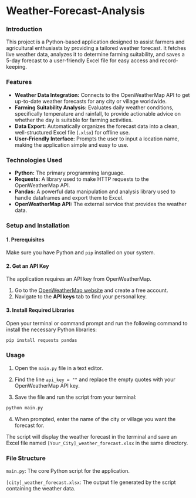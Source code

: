 # Weather-Forecast-Analysis


### Introduction
This project is a Python-based application designed to assist farmers and agricultural enthusiasts by providing a tailored weather forecast. It fetches live weather data, analyzes it to determine farming suitability, and saves a 5-day forecast to a user-friendly Excel file for easy access and record-keeping.

### Features
* **Weather Data Integration:** Connects to the OpenWeatherMap API to get up-to-date weather forecasts for any city or village worldwide.
* **Farming Suitability Analysis:** Evaluates daily weather conditions, specifically temperature and rainfall, to provide actionable advice on whether the day is suitable for farming activities.
* **Data Export:** Automatically organizes the forecast data into a clean, well-structured Excel file (`.xlsx`) for offline use.
* **User-Friendly Interface:** Prompts the user to input a location name, making the application simple and easy to use.

### Technologies Used
* **Python:** The primary programming language.
* **Requests:** A library used to make HTTP requests to the OpenWeatherMap API.
* **Pandas:** A powerful data manipulation and analysis library used to handle dataframes and export them to Excel.
* **OpenWeatherMap API:** The external service that provides the weather data.

### Setup and Installation

#### 1. Prerequisites
Make sure you have Python and `pip` installed on your system.

#### 2. Get an API Key
The application requires an API key from OpenWeatherMap.
1.  Go to the [OpenWeatherMap website](https://home.openweathermap.org/users/sign_up) and create a free account.
2.  Navigate to the **API keys** tab to find your personal key.

#### 3. Install Required Libraries
Open your terminal or command prompt and run the following command to install the necessary Python libraries:
```bash
pip install requests pandas
```
### Usage
1. Open the `main.py` file in a text editor.

2. Find the line `api_key = ""` and replace the empty quotes with your OpenWeatherMap API key.

3. Save the file and run the script from your terminal:
```bash
python main.py
```
4. When prompted, enter the name of the city or village you want the forecast for.

The script will display the weather forecast in the terminal and save an Excel file named `[Your_City]_weather_forecast.xlsx` in the same directory.

### File Structure
`main.py`: The core Python script for the application.

`[city]_weather_forecast.xlsx`: The output file generated by the script containing the weather data.
